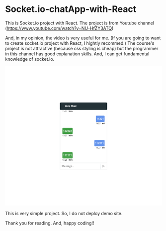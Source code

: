 # Socket.io-chatApp-with-React

This is Socket.io project with React.
The project is from Youtube channel (https://www.youtube.com/watch?v=NU-HfZY3ATQ)

And, in my opinion, the video is very useful for me. (If you are going to want to create socket.io project with React, I hightly recommed.)
The course's project is not attractive (because css styling is cheap) but the programmer in this channel has good explanation skills.
And, I can get fundamental knowledge of socket.io.

![screenshot](./img/desktop.png)

This is very simple project. 
So, I do not deploy demo site.

Thank you for reading.
And, happy coding!!
